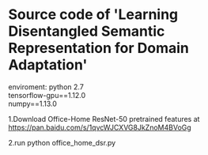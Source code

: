 # Source code of 'Learning Disentangled Semantic Representation for Domain Adaptation'

enviroment:
python 2.7  
tensorflow-gpu==1.12.0  
numpy==1.13.0  



1.Download Office-Home ResNet-50 pretrained features at https://pan.baidu.com/s/1qvcWJCXVG8JkZnoM4BVoGg

2.run python office_home_dsr.py 
